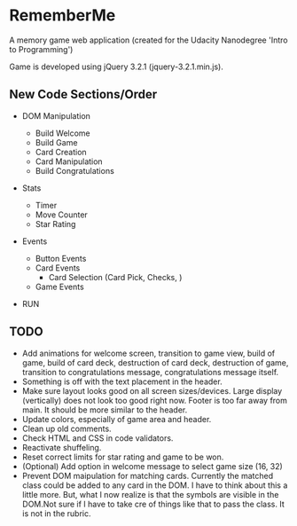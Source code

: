 RememberMe
==========

A memory game web application (created for the Udacity Nanodegree 'Intro to Programming')

Game is developed using jQuery 3.2.1 (jquery-3.2.1.min.js).


New Code Sections/Order
-----------------------

* DOM Manipulation
  * Build Welcome
  * Build Game
  * Card Creation
  * Card Manipulation
  * Build Congratulations

* Stats
  * Timer
  * Move Counter
  * Star Rating

* Events
  * Button Events
  * Card Events
    * Card Selection (Card Pick, Checks, )
  * Game Events

* RUN


TODO
----
* Add animations for welcome screen, transition to game view, build of game, build of card deck, destruction of card deck, destruction of game, transition to congratulations message, congratulations message itself.
* Something is off with the text placement in the header.
* Make sure layout looks good on all screen sizes/devices. Large display (vertically) does not look too good right now. Footer is too far away from main. It should be more similar to the header.
* Update colors, especially of game area and header.
* Clean up old comments.
* Check HTML and CSS in code validators.
* Reactivate shuffeling.
* Reset correct limits for star rating and game to be won.
* (Optional) Add option in welcome message to select game size (16, 32)
* Prevent DOM maipulation for matching cards. Currently the matched class could be added to any card in the DOM. I have to think about this a little more. But, what I now realize is that the symbols are visible in the DOM.Not sure if I have to take cre of things like that to pass the class. It is not in the rubric.
